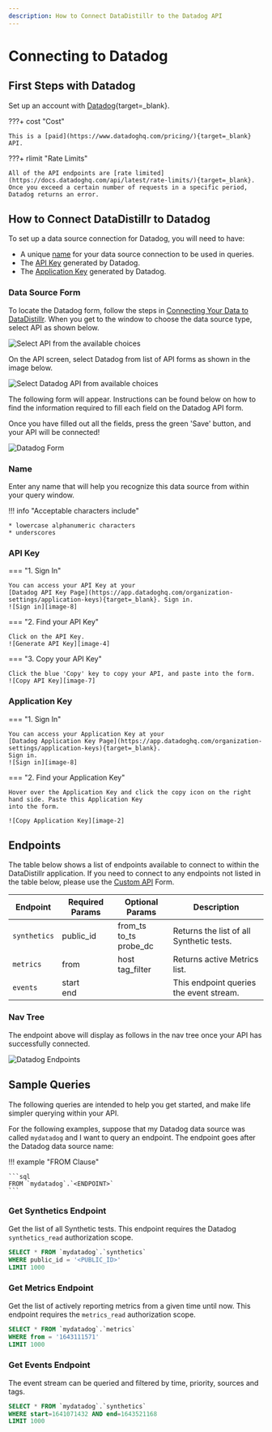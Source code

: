 ```yaml
---
description: How to Connect DataDistillr to the Datadog API
---
```


# Connecting to Datadog

## First Steps with Datadog
Set up an account with [Datadog](https://www.datadoghq.com/){target=_blank}.

???+ cost "Cost"

    This is a [paid](https://www.datadoghq.com/pricing/){target=_blank} API. 


???+ rlimit "Rate Limits"

    All of the API endpoints are [rate limited](https://docs.datadoghq.com/api/latest/rate-limits/){target=_blank}.
    Once you exceed a certain number of requests in a specific period, Datadog returns an error.

## How to Connect DataDistillr to Datadog
To set up a data source connection for Datadog, you will need to have:

- A unique [name](#name) for your data source connection to be used in queries.
- The [API Key](#api-key) generated by Datadog.
- The [Application Key](#application-key) generated by Datadog.



### Data Source Form

To locate the Datadog form, follow the steps in [Connecting Your Data to DataDistillr](../../). When you get to the
window to choose the data source type, select API as shown below.&#x20;

![Select API from the available choices][image-5]

On the API screen, select Datadog from list of API forms as shown in the image below.

![Select Datadog API from available choices][image-6]

The following form will appear. Instructions can be found below on how to find the information required to fill each
field on the Datadog API form.

Once you have filled out all the fields, press the green 'Save' button, and your API will be connected!

![Datadog Form][image-1]

### Name

Enter any name that will help you recognize this data source from within your query window. &#x20;

!!! info "Acceptable characters include"

    * lowercase alphanumeric characters
    * underscores

### API Key

=== "1. Sign In"

    You can access your API Key at your
    [Datadog API Key Page](https://app.datadoghq.com/organization-settings/application-keys){target=_blank}. Sign in.
    ![Sign in][image-8]

=== "2. Find your API Key"

    Click on the API Key.
    ![Generate API Key][image-4]

=== "3. Copy your API Key"

    Click the blue 'Copy' key to copy your API, and paste into the form.
    ![Copy API Key][image-7]

### Application Key

=== "1. Sign In"

    You can access your Application Key at your
    [Datadog Application Key Page](https://app.datadoghq.com/organization-settings/application-keys){target=_blank}.
    Sign in.
    ![Sign in][image-8]

=== "2. Find your Application Key"

    Hover over the Application Key and click the copy icon on the right hand side. Paste this Application Key
    into the form.
    
    ![Copy Application Key][image-2]


## Endpoints

The table below shows a list of endpoints available to connect to within the DataDistillr application. If you need to
connect to any endpoints not listed in the table below, please use the [Custom API](custom-apis.md) Form.

| Endpoint     | Required Params | Optional  Params             | Description                              |
|--------------|-----------------|------------------------------|------------------------------------------|
| `synthetics` | public_id       | from_ts<br>to_ts<br>probe_dc | Returns the list of all Synthetic tests. |
| `metrics`    | from            | host<br>tag_filter           | Returns active Metrics list.             |
| `events`     | start<br>end    |                              | This endpoint queries the event stream.  |


### Nav Tree

The endpoint above will display as follows in the nav tree once your API has successfully connected.

![Datadog Endpoints][image-3]

## Sample Queries

The following queries are intended to help you get started, and make life simpler querying within your API.

For the following examples, suppose that my Datadog data source was called `mydatadog` and I want to query an endpoint.
The endpoint goes after the Datadog data source name:

!!! example "FROM Clause"

    ```sql
    FROM `mydatadog`.`<ENDPOINT>`
    ```

### Get Synthetics Endpoint

Get the list of all Synthetic tests. This endpoint requires the Datadog `synthetics_read` authorization scope.

```sql
SELECT * FROM `mydatadog`.`synthetics`
WHERE public_id = '<PUBLIC_ID>'
LIMIT 1000
```

### Get Metrics Endpoint

Get the list of actively reporting metrics from a given time until now. This endpoint requires the `metrics_read`
authorization scope.

```sql
SELECT * FROM `mydatadog`.`metrics`
WHERE from = '1643111571'
LIMIT 1000
```

### Get Events Endpoint 

The event stream can be queried and filtered by time, priority, sources and tags.

```sql
SELECT * FROM `mydatadog`.`synthetics`
WHERE start=1641071432 AND end=1643521168
LIMIT 1000
```


[image-1]: ../../img/api/datadog/datadog-form.png
[image-2]: ../../img/api/datadog/datadog-application-key.png
[image-3]: ../../img/api/datadog/datadog-endpoints.png
[image-4]: ../../img/api/datadog/datadog-api.png
[image-5]: ../../img/api/add-api.png
[image-6]: ../../img/api/datadog/datadog-datasource.jpeg
[image-7]: ../../img/api/datadog/datadog-api-copy.png
[image-8]: ../../img/api/datadog/datadog-signin.png
